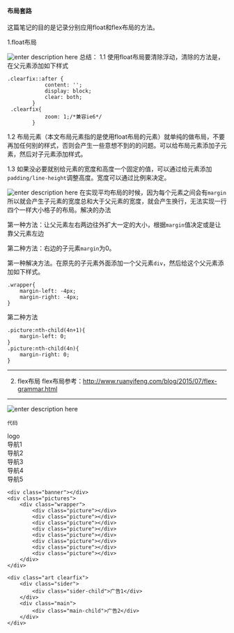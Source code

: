 #### 布局套路

这篇笔记的目的是记录分别应用float和flex布局的方法。


1.float布局

![enter description here](./images/nav.png "nav")
总结：
1.1 使用float布局要清除浮动，清除的方法是，在父元素添加如下样式
```
.clearfix::after {
            content: '';
            display: block;
            clear: both;
        }
 .clearfix{
            zoom: 1;/*兼容ie6*/
        }
```
1.2 布局元素（本文布局元素指的是使用float布局的元素）就单纯的做布局，不要再加任何别的样式，否则会产生一些意想不到的的问题。可以给布局元素添加子元素，然后对子元素添加样式。

1.3 如果没必要就别给元素的宽度和高度一个固定的值，可以通过给元素添加`padding/line-height`调整高度。宽度可以通过比例来决定。


![enter description here](./images/1525019482392.jpg)
在实现平均布局的时候，因为每个元素之间会有`margin`所以就会产生子元素的宽度总和大于父元素的宽度，就会产生换行，无法实现一行四个一样大小格子的布局。解决的办法

第一种方法：让父元素左右两边往外扩大一定的大小，根据`margin`值决定或是让靠父元素左边

第二种方法：右边的子元素`margin`为0。

第一种解决方法。在原先的子元素外面添加一个父元素`div`，然后给这个父元素添加如下样式。
```
.wrapper{
    margin-left: -4px;
    margin-right: -4px;
}
```
第二种方法
```
.picture:nth-child(4n+1){
    margin-left: 0;
}
.picture:nth-child(4n){
    margin-right: 0; 
} 
```

---
2. flex布局
flex布局参考：http://www.ruanyifeng.com/blog/2015/07/flex-grammar.html

---
![enter description here](./images/布局效果图.png "布局效果图")

```
代码
```
<div class="parent clearfix">
        <div class="child">logo</div>
        <div class="child">
            <div class="nav clearfix">
                <div class="item">导航1</div>
                <div class="item">导航2</div>
                <div class="item">导航3</div>
                <div class="item">导航4</div>
                <div class="item">导航5</div>
            </div>
        </div>
    </div>

    <div class="banner"></div>
    <div class="pictures">
        <div class="wrapper">
            <div class="picture"></div>
            <div class="picture"></div>
            <div class="picture"></div>
            <div class="picture"></div>
            <div class="picture"></div>
            <div class="picture"></div>
            <div class="picture"></div>
            <div class="picture"></div>
        </div>
    </div>

    <div class="art clearfix">
        <div class="sider">
            <div class="sider-child">广告1</div>
        </div>
        <div class="main">
            <div class="main-child">广告2</div>
        </div>
    </div>
```
```
